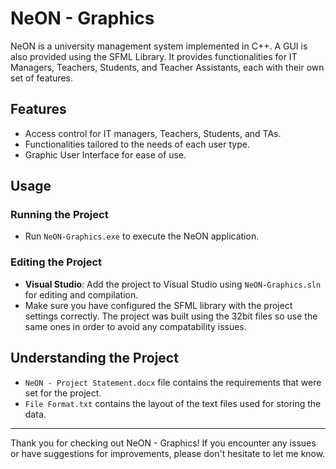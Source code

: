 # NeON - Graphics

NeON is a university management system implemented in C++. A GUI is also provided using the SFML Library.
It provides functionalities for IT Managers, Teachers, Students, and Teacher Assistants, each with their own set of features.

## Features

- Access control for IT managers, Teachers, Students, and TAs.
- Functionalities tailored to the needs of each user type.
- Graphic User Interface for ease of use.

## Usage

### Running the Project

- Run `NeON-Graphics.exe` to execute the NeON application.

### Editing the Project
- **Visual Studio**: Add the project to Visual Studio using `NeON-Graphics.sln` for editing and compilation.
- Make sure you have configured the SFML library with the project settings correctly. The project was built using the 32bit files so use the same ones in order to avoid any compatability issues.

## Understanding the Project

- `NeON - Project Statement.docx` file contains the requirements that were set for the project.
- `File Format.txt` contains the layout of the text files used for storing the data.

---

Thank you for checking out NeON - Graphics! If you encounter any issues or have suggestions for improvements, please don't hesitate to let me know. 
